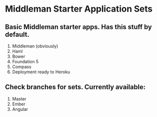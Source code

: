 # Middleman Starter Application Sets #

## Basic Middleman starter apps. Has this stuff by default. ##

1. Middleman (obviously)
2. Haml
3. Bower
4. Foundation 5
5. Compass
6. Deployment ready to Heroku

## Check branches for sets. Currently available: ##

1. Master
2. Ember
3. Angular